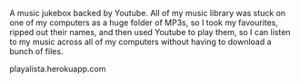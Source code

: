 A music jukebox backed by Youtube. All of my music library was stuck on one of my computers as a huge folder of MP3s, so I took my favourites, ripped out their names, and then used Youtube to play them, so I can listen to my music across all of my computers without having to download a bunch of files.

playalista.herokuapp.com
